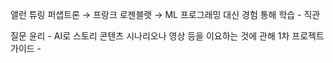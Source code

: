 
앨런 튜링 퍼샙트론 → 프랑크 로젠블랫 → ML 프로그래밍 대신 경험 통해 학습 - 직관



질문
윤리 - AI로 스토리 콘텐츠 시나리오나 영상 등을 이요하는 것에 관해
1차 프로젝트 가이드 - 